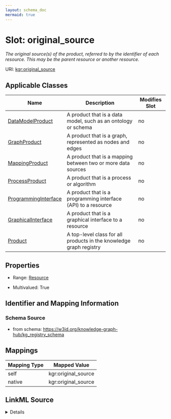 ```yaml
---
layout: schema_doc
mermaid: true
---
```




# Slot: original_source


_The original source(s) of the product, referred to  by the identifier of each resource. This may be the parent resource or another resource._





URI: [kgr:original_source](https://w3id.org/bridge2ai/data-sheets-schema/original_source)



<!-- no inheritance hierarchy -->





## Applicable Classes

| Name | Description | Modifies Slot |
| --- | --- | --- |
| [DataModelProduct](DataModelProduct.html) | A product that is a data model, such as an ontology or schema |  no  |
| [GraphProduct](GraphProduct.html) | A product that is a graph, represented as nodes and edges |  no  |
| [MappingProduct](MappingProduct.html) | A product that is a mapping between two or more data sources |  no  |
| [ProcessProduct](ProcessProduct.html) | A product that is a process or algorithm |  no  |
| [ProgrammingInterface](ProgrammingInterface.html) | A product that is a programming interface (API) to a resource |  no  |
| [GraphicalInterface](GraphicalInterface.html) | A product that is a graphical interface to a resource |  no  |
| [Product](Product.html) | A top-level class for all products in the knowledge graph registry |  no  |







## Properties

* Range: [Resource](Resource.html)

* Multivalued: True





## Identifier and Mapping Information







### Schema Source


* from schema: https://w3id.org/knowledge-graph-hub/kg_registry_schema




## Mappings

| Mapping Type | Mapped Value |
| ---  | ---  |
| self | kgr:original_source |
| native | kgr:original_source |




## LinkML Source

<details>
```yaml
name: original_source
description: The original source(s) of the product, referred to  by the identifier
  of each resource. This may be the parent resource or another resource.
from_schema: https://w3id.org/knowledge-graph-hub/kg_registry_schema
rank: 1000
alias: original_source
owner: Product
domain_of:
- Product
range: Resource
multivalued: true

```
</details>
